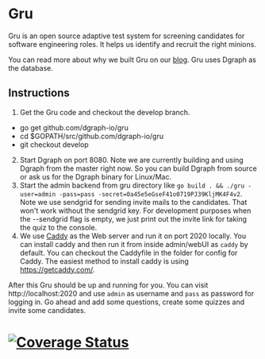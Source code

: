 # Gru

Gru is an open source adaptive test system for screening candidates for software engineering roles. It helps us identify and recruit the right minions.

You can read more about why we built Gru on our [blog](https://open.dgraph.io/post/gru/). Gru uses Dgraph as the database.

## Instructions

1. Get the Gru code and checkout the develop branch.
* go get github.com/dgraph-io/gru
* cd $GOPATH/src/github.com/dgraph-io/gru
* git checkout develop
2. Start Dgraph on port 8080. Note we are currently building and using Dgraph from the master right now.
So you can build Dgraph from source or ask us for the Dgraph binary for Linux/Mac.
3. Start the admin backend from gru directory like `go build . && ./gru -user=admin -pass=pass -secret=0a45e5eGseF41o0719PJ39KljMK4F4v2`.
Note we use sendgrid for sending invite mails to the candidates. That won't work without the sendgrid
key. For development purposes when the --sendgrid flag is empty, we just print out the invite link for taking
the quiz to the console.
4. We use [Caddy](https://caddyserver.com/) as the Web server and run it on port 2020 locally. You can install
caddy and then run it from inside admin/webUI as `caddy` by default.
You can checkout the Caddyfile in the folder for config for Caddy. The easiest method to install caddy is using
https://getcaddy.com/.

After this Gru should be up and running for you. You can visit http://localhost:2020 and use
`admin` as username and `pass` as password for logging in. Go ahead and add some questions, create some quizzes and invite some candidates.

# [![Coverage Status](https://coveralls.io/repos/github/dgraph-io/gru/badge.svg?branch=develop)](https://coveralls.io/github/dgraph-io/gru?branch=develop)
